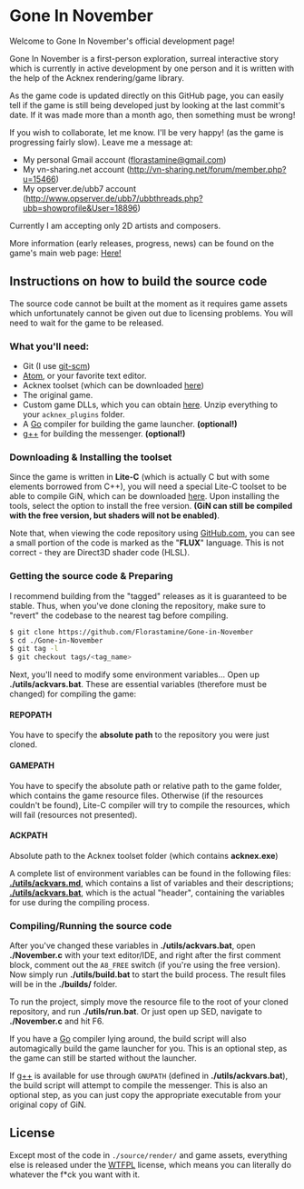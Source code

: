 # Gone In November

Welcome to Gone In November's official development page!

Gone In November is a first-person exploration, surreal interactive story which is currently in active development by one person and it is written with the help of the Acknex rendering/game library.

As the game code is updated directly on this GitHub page, you can easily tell if the game is still being developed just by looking at the last commit's date. If it was made more than a month ago, then something must be wrong!

If you wish to collaborate, let me know. I'll be very happy! (as the game is progressing fairly slow). Leave me a message at:
* My personal Gmail account (florastamine@gmail.com)
* My vn-sharing.net account (http://vn-sharing.net/forum/member.php?u=15466)
* My opserver.de/ubb7 account (http://www.opserver.de/ubb7/ubbthreads.php?ubb=showprofile&User=18896)

Currently I am accepting only 2D artists and composers.

More information (early releases, progress, news) can be found on the game's main web page: [Here!](http://florastamine.github.io/Gone-in-November/)

## Instructions on how to build the source code
The source code cannot be built at the moment as it requires game assets which unfortunately cannot be given out due to licensing problems. You will need to wait for the game to be released.

### What you'll need:
* Git (I use [git-scm](https://git-scm.com/))
* [Atom](http://atom.io/), or your favorite text editor.
* Acknex toolset (which can be downloaded [here](http://server.conitec.net/down/gstudio8_setup.exe))
* The original game.
* Custom game DLLs, which you can obtain [here](https://dl.dropboxusercontent.com/u/26857618/acknex_plugins.zip). Unzip everything to your `acknex_plugins` folder.
* A [Go](https://golang.org/) compiler for building the game launcher. **(optional!)**
* [g++](https://gcc.gnu.org/) for building the messenger. **(optional!)**

### Downloading & Installing the toolset
Since the game is written in **Lite-C** (which is actually C but with some elements borrowed from C++), you will need a special Lite-C toolset to be able to compile GiN, which can be downloaded [here](http://server.conitec.net/down/gstudio8_setup.exe). Upon installing the tools, select the option to install the free version. **(GiN can still be compiled with the free version, but shaders will not be enabled)**.

Note that, when viewing the code repository using [GitHub.com](https://github.com/), you can see a small portion of the code is marked as the "**FLUX**" language. This is not correct - they are Direct3D shader code (HLSL).

### Getting the source code & Preparing
I recommend building from the "tagged" releases as it is guaranteed to be stable. Thus, when you've done cloning the repository, make sure to "revert" the codebase to the nearest tag before compiling.
```bash
$ git clone https://github.com/Florastamine/Gone-in-November
$ cd ./Gone-in-November
$ git tag -l
$ git checkout tags/<tag_name>
```

Next, you'll need to modify some environment variables... Open up **./utils/ackvars.bat**. These are essential variables (therefore must be changed) for compiling the game:

#### REPOPATH
You have to specify the **absolute path** to the repository you were just cloned.

#### GAMEPATH
You have to specify the absolute path or relative path to the game folder, which contains the game resource files. Otherwise (if the resources couldn't be found), Lite-C compiler will try to compile the resources, which will fail (resources not presented).

#### ACKPATH
Absolute path to the Acknex toolset folder (which contains **acknex.exe**)

A complete list of environment variables can be found in the following files: [**./utils/ackvars.md**](https://github.com/Florastamine/Gone-in-November/blob/master/utils/ackvars.md), which contains a list of variables and their descriptions; [**./utils/ackvars.bat**](https://github.com/Florastamine/Gone-in-November/blob/master/utils/ackvars.bat), which is the actual "header", containing the variables for use during the compiling process.

### Compiling/Running the source code
After you've changed these variables in **./utils/ackvars.bat**, open **./November.c** with your text editor/IDE, and right after the first comment block, comment out the ```A8_FREE``` switch (if you're using the free version). Now simply run **./utils/build.bat** to start the build process. The result files will be in the **./builds/** folder.

To run the project, simply move the resource file to the root of your cloned repository, and run **./utils/run.bat**. Or just open up SED, navigate to **./November.c** and hit F6.

If you have a [Go](https://golang.org/) compiler lying around, the build script will also automagically build the game launcher for you. This is an optional step, as the game can still be started without the launcher.

If [g++](https://gcc.gnu.org/) is available for use through ```GNUPATH``` (defined in **./utils/ackvars.bat**), the build script will attempt to compile the messenger. This is also an optional step, as you can just copy the appropriate executable from your original copy of GiN.

## License
Except most of the code in `./source/render/` and game assets, everything else is released under the [WTFPL](http://www.wtfpl.net/) license, which means you can literally do whatever the f*ck you want with it.
